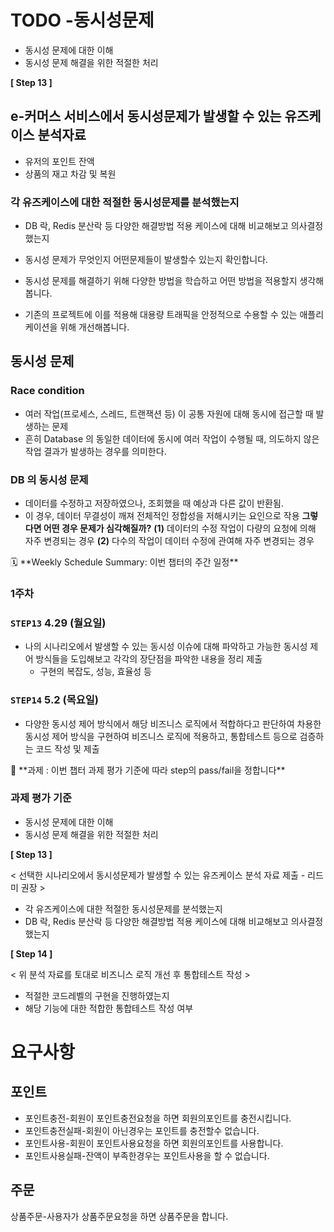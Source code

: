 # TODO -동시성문제
- 동시성 문제에 대한 이해
- 동시성 문제 해결을 위한 적절한 처리

**[ Step 13 ]**
## e-커머스 서비스에서 동시성문제가 발생할 수 있는 유즈케이스 분석자료
- 유저의 포인트 잔액
- 상품의 재고 차감 및 복원


### 각 유즈케이스에 대한 적절한 동시성문제를 분석했는지
- DB 락, Redis 분산락 등 다양한 해결방법 적용 케이스에 대해 비교해보고 의사결정했는지



- 동시성 문제가 무엇인지 어떤문제들이 발생할수 있는지 확인합니다.
- 동시성 문제를 해결하기 위해 다양한 방법을 학습하고 어떤 방법을 적용할지 생각해봅니다.
- 기존의 프로젝트에 이를 적용해 대용량 트래픽을 안정적으로 수용할 수 있는 애플리케이션을 위해 개선해봅니다.

## 동시성 문제
### Race condition
- 여러 작업(프로세스, 스레드, 트랜잭션 등) 이 공통 자원에 대해 동시에 접근할 때 발생하는 문제
- 흔히 Database 의 동일한 데이터에 동시에 여러 작업이 수행될 때, 의도하지 않은 작업 결과가 발생하는 경우를 의미한다.
### DB 의 동시성 문제
- 데이터를 수정하고 저장하였으나, 조회했을 때 예상과 다른 값이 반환됨.
- 이 경우, 데이터 무결성이 깨져 전체적인 정합성을 저해시키는 요인으로 작용
**그렇다면 어떤 경우 문제가 심각해질까?**
**(1)** 데이터의 수정 작업이 다량의 요청에 의해 자주 변경되는 경우
**(2)** 다수의 작업이 데이터 수정에 관여해 자주 변경되는 경우

<aside>
🗓️ **Weekly Schedule Summary: 이번 챕터의 주간 일정**

</aside>

### 1주차

### `STEP13` 4.29 (월요일)

- 나의 시나리오에서 발생할 수 있는 동시성 이슈에 대해 파악하고 가능한 동시성 제어 방식들을 도입해보고 각각의 장단점을 파악한 내용을 정리 제출
    - 구현의 복잡도, 성능, 효율성 등

### `STEP14` 5.2 (목요일)

- 다양한 동시성 제어 방식에서 해당 비즈니스 로직에서 적합하다고 판단하여 차용한 동시성 제어 방식을 구현하여 비즈니스 로직에 적용하고, 통합테스트 등으로 검증하는 코드 작성 및 제출

<aside>
🚩 **과제 : 이번 챕터 과제 평가 기준에 따라 step의 pass/fail을 정합니다**

</aside>

### 과제 평가 기준

- 동시성 문제에 대한 이해
- 동시성 문제 해결을 위한 적절한 처리

**[ Step 13 ]**

< 선택한 시나리오에서 동시성문제가 발생할 수 있는 유즈케이스 분석 자료 제출 - 리드미 권장 >

- 각 유즈케이스에 대한 적절한 동시성문제를 분석했는지
- DB 락, Redis 분산락 등 다양한 해결방법 적용 케이스에 대해 비교해보고 의사결정했는지

**[ Step 14 ]**

< 위 분석 자료를 토대로 비즈니스 로직 개선 후 통합테스트 작성 >

- 적절한 코드레벨의 구현을 진행하였는지
- 해당 기능에 대한 적합한 통합테스트 작성 여부


# 요구사항

## 포인트
- 포인트충전-회원이 포인트충전요청을 하면 회원의포인트를 충전시킵니다.
- 포인트충전실패-회원이 아닌경우는 포인트를 충전할수 없습니다.
- 포인트사용-회원이 포인트사용요청을 하면 회원의포인트를 사용합니다.
- 포인트사용실패-잔액이 부족한경우는 포인트사용을 할 수 없습니다.


## 주문
상품주문-사용자가 상품주문요청을 하면 상품주문을 합니다.


